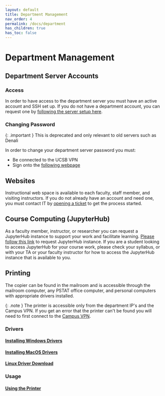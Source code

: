 ```yaml
---
layout: default
title: Department Management
nav_order: 4
permalink: /docs/department
has_children: true
has_toc: false
---
```


# Department Management

## Department Server Accounts

### Access

In order to have access to the department server you must have an active account and SSH set up.  If you do not have a department account, you can request one by [following the server setup here](/docs/devcontainer/#setup).

### Changing Password

{: .important }
This is deprecated and only relevant to old servers such as Denali

In order to change your department server password you must:

- Be connected to the UCSB VPN
- Sign onto the [following webpage](https://kingslanding.pstat.ucsb.edu/setting/changeps.php)

## Websites

Instructional web space is available to each faculty, staff member, and visiting instructors. If you do not already have an account and need one, you must contact IT by [opening a ticket](https://help.lsit.ucsb.edu/hc/en-us/requests/new?ticket_form_id=1260809796629) to get the process started.

## Course Computing (JupyterHub)

As a faculty member, instructor, or researcher you can request a JupyterHub instance to support your work and facilitate learning. [Please follow this link](https://help.lsit.ucsb.edu/hc/en-us/articles/4925937111323-Requesting-JupyterHub) to request JupyterHub instance.
If you are a student looking to access JupyterHub for your course work, please check your syllabus, or with your TA or your faculty instructor for how to access the JupyterHub instance that is available to you.

## Printing

The copier can be found in the mailroom and is accessible through the mailroom computer, any PSTAT office computer, and personal computers with appropriate drivers installed.

{: .note }
The printer is accessible only from the department IP's and the Campus VPN. If you get an error that the printer can't be found you will need to first connect to the [Campus VPN](https://www.ets.ucsb.edu/services/campus-vpn/get-connected).

### Drivers

#### [Installing Windows Drivers](/docs/department/printer-driver-win/)

#### [Installing MacOS Drivers](/docs/department/printer-driver-mac/)

#### [Linux Driver Download](https://ucsb.box.com/s/3stigbjk8wjbjrhjauqal07ga2nj2l16)

### Usage

#### [Using the Printer](/docs/department/printer-use/)
